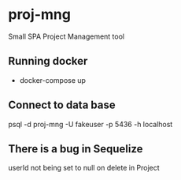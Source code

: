 # proj-mng
Small SPA Project Management tool

## Running docker
 - docker-compose up

## Connect to data base
 psql -d proj-mng -U fakeuser -p 5436 -h localhost

 ## There is a bug in Sequelize
 userId not being set to null on delete in Project